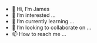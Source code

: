 - 👋 Hi, I’m James
- 👀 I’m interested ...
- 🌱 I’m currently learning ...
- 💞️ I’m looking to collaborate on ...
- 📫 How to reach me ...

<!---
jc-evl/jc-evl is a ✨ special ✨ repository because its `README.md` (this file) appears on your GitHub profile.
You can click the Preview link to take a look at your changes.
--->
